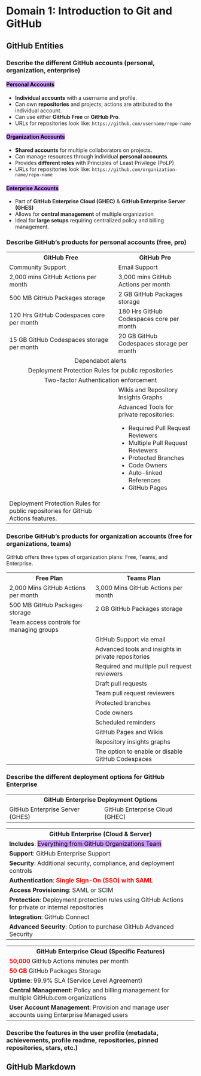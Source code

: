 # Domain 1: Introduction to Git and GitHub

## GitHub Entities
### Describe the different GitHub accounts (personal, organization, enterprise)
#### <mark style="background-color: #CC99FF;">Personal Accounts</mark>
* **Individual accounts** with a username and profile.
* Can own **repositories** and projects; actions are attributed to the individual account.
* Can use either **GitHub Free** or **GitHub Pro**.
* URLs for repositories look like: `https://github.com/username/repo-name`
#### <mark style="background-color: #CC99FF;">Organization Accounts</mark>
* **Shared accounts** for multiple collaborators on projects.
* Can manage resources through individual **personal accounts**.
* Provides **different roles** with Principles of Least Privilege (PoLP)
* URLs for repositories look like: `https://github.com/organization-name/repo-name`
#### <mark style="background-color: #CC99FF;">Enterprise Accounts</mark>
* Part of **GitHub Enterprise Cloud (GHEC)** & **GitHub Enterprise Server (GHES)**
* Allows for **central management** of multiple organization
* Ideal for **large setups** requiring centralized policy and billing management.
### Describe GitHub’s products for personal accounts (free, pro)
<table>
    <tr>
        <th>GitHub Free</th>
        <th>GitHub Pro</th>
    </rd>
    <tr>
        <td>Community Support</td>
        <td>Email Support</td>
    </tr>
    <tr>
        <td>2,000 mins GitHub Actions per month</td>
        <td>3,000 mins GitHub Actions per month</td>
    </tr>
    <tr>
        <td>500 MB GitHub Packages storage</td>
        <td>2 GB GitHub Packages storage</td>
    </tr>
    <tr>
        <td>120 Hrs GitHub Codespaces core per month</td>
        <td>180 Hrs GitHub Codespaces core per month</td>
    </tr>
    <tr>
        <td>15 GB GitHub Codespaces storage per month</td>
        <td>20 GB GitHub Codespaces storage per month</td>
    </tr>
    <tr style="text-align: center;">
        <td colspan="2">Dependabot alerts</td>
    </tr>
    <tr style="text-align: center;">
        <td colspan="2">Deployment Protection Rules for public repositories</td>
    </tr>
    <tr style="text-align: center;">
        <td colspan="2">Two-factor Authentication enforcement</td>
    </tr>
    <tr>
        <td></td>
        <td>Wikis and Repository Insights Graphs</td>
    </tr>
    <tr>
        <td></td>
        <td>
            Advanced Tools for private repositories:
            <ul>
                <li>Required Pull Request Reviewers</li>
                <li>Multiple Pull Request Reviewers</li>
                <li>Protected Branches</li>
                <li>Code Owners</li>
                <li>Auto-linked References</li>
                <li>GitHub Pages</li>
            </ul>
        </td>
    </tr>
    <tr>
        <td>
            Deployment Protection Rules for public repositories for GitHub Actions features.
        </td>
        <td></td>
    </tr>
</table>

### Describe GitHub’s products for organization accounts (free for organizations, teams)

GitHub offers three types of organization plans: Free, Teams, and Enterprise.

<table>
    <tr>
        <th>Free Plan</th>
        <th>Teams Plan</th>
    </tr>
    <tr>
        <td>2,000 Mins GitHub Actions per month</td>
        <td>3,000 Mins GitHub Actions per month</td>
    </tr>
    <tr>
        <td>500 MB GitHub Packages storage</td>
        <td>2 GB GitHub Packages storage</td>
    </tr>
    <tr>
        <td>Team access controls for managing groups</td>
        <td></td>
    </tr>
    <tr>
        <td></td>
        <td>GitHub Support via email</td>
    </tr>
    <tr>
        <td></td>
        <td>Advanced tools and insights in private repositories</td>
    </tr>
    <tr>
        <td></td>
        <td>Required and multiple pull request reviewers</td>
    </tr>
    <tr>
        <td></td>
        <td>Draft pull requests</td>
    </tr>
    <tr>
        <td></td>
        <td>Team pull request reviewers</td>
    </tr>
    <tr>
        <td></td>
        <td>Protected branches</td>
    </tr>
    <tr>
        <td></td>
        <td>Code owners</td>
    </tr>
    <tr>
        <td></td>
        <td>Scheduled reminders</td>
    </tr>
    <tr>
        <td></td>
        <td>GitHub Pages and Wikis</td>
    </tr>
    <tr>
        <td></td>
        <td>Repository insights graphs</td>
    </tr>
    <tr>
        <td></td>
        <td>The option to enable or disable GitHub Codespaces</td>
    </tr>
</table>

### Describe the different deployment options for GitHub Enterprise
<table>
    <tr>
        <th colspan=2 style="text-align: center;">GitHub Enterprise Deployment Options</th>
    </tr>
    <tr>
        <td>GitHub Enterprise Server (GHES)</td>
        <td>GitHub Enterprise Cloud (GHEC)</td>
    </tr>
</table>
<table>
    <tr>
        <th style="text-align: center;">GitHub Enterprise (Cloud & Server)</th>
    </tr>
    <tr>
        <td><b>Includes</b>: <mark style="background-color: #CC99FF;">Everything from GitHub Organizations Team</mark></td>
    </tr>
    <tr>
        <td><b>Support</b>: GitHub Enterprise Support</td>
    </tr>
    <tr>
        <td><b>Security</b>: Additional security, compliance, and deployment controls</td>
    </tr>
    <tr>
        <td><b>Authentication</b>: <b style="color: #FF0000;">Single Sign-On (SSO) with SAML</b></td>
    </tr>
    <tr>
        <td><b>Access Provisioning</b>: SAML or SCIM</td>
    </tr>
    <tr>
        <td><b>Protection</b>: Deployment protection rules using GitHub Actions for private or internal repositories</td>
    </tr>
    <tr>
        <td><b>Integration</b>: GitHub Connect</td>
    </tr>
    <tr>
        <td><b>Advanced Security</b>: Option to purchase GitHub Advanced Security</td>
    </tr>
</table>
<table>
    <tr>
        <th colspan=2 style="text-align: center;">GitHub Enterprise Cloud (Specific Features)</th>
    </tr>
    <tr>
        <td><b style="color: #FF0000;">50,000</b> GitHub Actions minutes per month</td>
    </tr>
    <tr>
        <td><b style="color: #FF0000;">50 GB</b> GitHub Packages Storage</td>
    </tr>
    <tr>
        <td><b>Uptime</b>: 99.9% SLA (Service Level Agreement)</td>
    </tr>
    <tr>
        <td><b>Central Management</b>: Policy and billing management for multiple GitHub.com organizations</td>
    </tr>
    <tr>
        <td><b>User Account Management</b>: Provision and manage user accounts using Enterprise Managed users</td>
    </tr>
</table>

### Describe the features in the user profile (metadata, achievements, profile readme, repositories, pinned repositories, stars, etc.)

## GitHub Markdown
